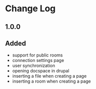 # Change Log


## 1.0.0
## Added
- support for public rooms
- connection settings page
- user synchronization
- opening docspace in drupal
- inserting a file when creating a page
- inserting a room when creating a page
